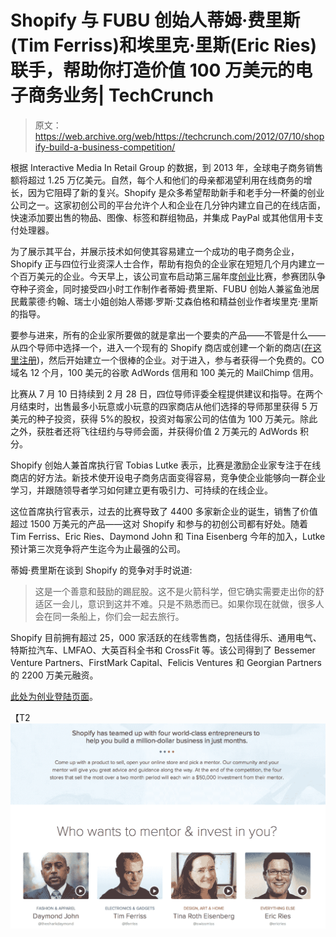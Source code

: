 # Shopify 与 FUBU 创始人蒂姆·费里斯(Tim Ferriss)和埃里克·里斯(Eric Ries)联手，帮助你打造价值 100 万美元的电子商务业务| TechCrunch

> 原文：<https://web.archive.org/web/https://techcrunch.com/2012/07/10/shopify-build-a-business-competition/>

根据 Interactive Media In Retail Group 的数据，到 2013 年，全球电子商务销售额将超过 1.25 万亿美元。自然，每个人和他们的母亲都渴望利用在线商务的增长，因为它阻碍了新的复兴。Shopify 是众多希望帮助新手和老手分一杯羹的创业公司之一。这家初创公司的平台允许个人和企业在几分钟内建立自己的在线店面，快速添加要出售的物品、图像、标签和群组物品，并集成 PayPal 或其他信用卡支付处理器。

为了展示其平台，并展示技术如何使其容易建立一个成功的电子商务企业，Shopify 正与四位行业资深人士合作，帮助有抱负的企业家在短短几个月内建立一个百万美元的企业。今天早上，该公司宣布启动第三届年度[创业](https://web.archive.org/web/20230404215803/http://www.shopify.com/build-a-business)比赛，参赛团队争夺种子资金，同时接受四小时工作制作者蒂姆·费里斯、FUBU 创始人兼鲨鱼池居民戴蒙德·约翰、瑞士小姐创始人蒂娜·罗斯·艾森伯格和精益创业作者埃里克·里斯的指导。

要参与进来，所有的企业家所要做的就是拿出一个要卖的产品——不管是什么——从四个导师中选择一个，进入一个现有的 Shopify 商店或创建一个新的商店([在这里注册](https://web.archive.org/web/20230404215803/http://www.shopify.com/build-a-business))，然后开始建立一个很棒的企业。对于进入，参与者获得一个免费的。CO 域名 12 个月，100 美元的谷歌 AdWords 信用和 100 美元的 MailChimp 信用。

比赛从 7 月 10 日持续到 2 月 28 日，四位导师评委全程提供建议和指导。在两个月结束时，出售最多小玩意或小玩意的四家商店从他们选择的导师那里获得 5 万美元的种子投资，获得 5%的股权，投资对每家公司的估值为 100 万美元。除此之外，获胜者还将飞往纽约与导师会面，并获得价值 2 万美元的 AdWords 积分。

Shopify 创始人兼首席执行官 Tobias Lutke 表示，比赛是激励企业家专注于在线商店的好方法。新技术使开设电子商务店面变得容易，竞争使企业能够向一群企业学习，并跟随领导者学习如何建立更有吸引力、可持续的在线企业。

这位首席执行官表示，过去的比赛导致了 4400 多家新企业的诞生，销售了价值超过 1500 万美元的产品——这对 Shopify 和参与的初创公司都有好处。随着 Tim Ferriss、Eric Ries、Daymond John 和 Tina Eisenberg 今年的加入，Lutke 预计第三次竞争将产生迄今为止最强的公司。

蒂姆·费里斯在谈到 Shopify 的竞争对手时说道:

> 这是一个善意和鼓励的踢屁股。这不是火箭科学，但它确实需要走出你的舒适区一会儿，意识到这并不难。只是不熟悉而已。如果你现在就做，很多人会在同一条船上，你们会一起去旅行。

Shopify 目前拥有超过 25，000 家活跃的在线零售商，包括佳得乐、通用电气、特斯拉汽车、LMFAO、大英百科全书和 CrossFit 等。该公司得到了 Bessemer Venture Partners、FirstMark Capital、Felicis Ventures 和 Georgian Partners 的 2200 万美元融资。

[此处为创业登陆页面](https://web.archive.org/web/20230404215803/http://www.shopify.com/build-a-business)。

【T2![](img/86867c7151c29139aa45699eb00bc59c.png "Screen shot 2012-07-10 at 3.18.09 AM")
